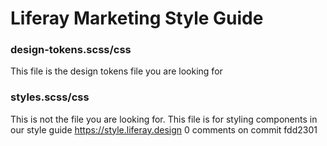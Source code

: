# Liferay Marketing Style Guide

### design-tokens.scss/css
This file is the design tokens file you are looking for

### styles.scss/css
This is not the file you are looking for. This file is for styling components in our style guide https://style.liferay.design
0 comments on commit fdd2301